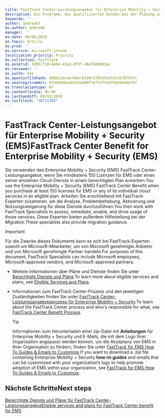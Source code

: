 ```yaml
---
title: FastTrack Center-Leistungsangebot für Enterprise Mobility + Security (EMS)
description: Ein Programm, das qualifizierten Kunden bei der Planung und Bereitstellung von Intune und Azure Active Directory Premium hilft
keywords: ''
author: andredm7
ms.author: andredm
manager: ''
ms.date: 09/04/2019
ms.topic: article
ms.prod: ''
ms.service: microsoft-intune
localization_priority: Priority
ms.collection: FastTrack
ms.assetid: fd951f10-6404-43a3-8f2f-464f5b5003ac
ms.reviewer: ''
ms.suite: ems
ms.openlocfilehash: 088612aceefddac6349c5785491e5923578755fc
ms.sourcegitcommit: df949b40ade215de00f74771ffadf0d3be0de797
ms.translationtype: HT
ms.contentlocale: de-DE
ms.lasthandoff: 09/03/2019
ms.locfileid: "36711395"
---
```

# <a name="fasttrack-center-benefit-for-enterprise-mobility--security-ems"></a><span data-ttu-id="d133a-103">FastTrack Center-Leistungsangebot für Enterprise Mobility + Security (EMS)</span><span class="sxs-lookup"><span data-stu-id="d133a-103">FastTrack Center Benefit for Enterprise Mobility + Security (EMS)</span></span>

<span data-ttu-id="d133a-104">Sie verwenden den Enterprise Mobility + Security (EMS) FastTrack Center-Leistungsangebot, wenn Sie mindestens 150 Lizenzen für EMS oder einen seiner einzelnen Cloud-Dienste in einem berechtigten Plan erwerben.</span><span class="sxs-lookup"><span data-stu-id="d133a-104">You use the Enterprise Mobility + Security (EMS) FastTrack Center Benefit when you purchase at least 150 licenses for EMS or any of its individual cloud services in an eligible plan.</span></span> <span data-ttu-id="d133a-105">Arbeiten Sie anschließend mit FastTrack-Experten zusammen, um die Analyse, Problembehebung, Aktivierung und Nutzungssteigerung für diese Dienste durchzuführen.</span><span class="sxs-lookup"><span data-stu-id="d133a-105">You then work with FastTrack Specialists to assess, remediate, enable, and drive usage of those services.</span></span> <span data-ttu-id="d133a-106">Diese Experten bieten außerdem Hilfestellung bei der Migration.</span><span class="sxs-lookup"><span data-stu-id="d133a-106">These specialists also provide migration guidance.</span></span> 

> [!IMPORTANT]
> <span data-ttu-id="d133a-107">Für die Zwecke dieses Dokuments kann es sich bei FastTrack-Experten sowohl um Microsoft-Mitarbeiter, um von Microsoft genehmigte Anbieter und von Microsoft genehmigte Partner handeln.</span><span class="sxs-lookup"><span data-stu-id="d133a-107">For purposes of this document, FastTrack Specialists can include Microsoft employees, Microsoft-approved vendors, and Microsoft-approved partners.</span></span>

- <span data-ttu-id="d133a-108">Weitere Informationen über Pläne und Dienste finden Sie unter [Berechtigte Dienste und Pläne](M365-eligible-services-and-plans.md).</span><span class="sxs-lookup"><span data-stu-id="d133a-108">To learn more about eligible services and plans, see [Eligible Services and Plans](M365-eligible-services-and-plans.md).</span></span>

- <span data-ttu-id="d133a-109">Informationen zum FastTrack Center-Prozess und den jeweiligen Zuständigkeiten finden Sie unter [FastTrack Center-Leistungsangebotsprozess für Enterprise Mobility + Security](EMS-fasttrack-process.md).</span><span class="sxs-lookup"><span data-stu-id="d133a-109">To learn about the FastTrack Center process and who's responsible for what, see [FastTrack Center Benefit Process](EMS-fasttrack-process.md).</span></span>

    > [!TIP]
    > <span data-ttu-id="d133a-110">Informationen zum Herunterladen einer.zip-Datei mit **Anleitungen** für Enterprise Mobility + Security und E-Mails, die mit dem Logo Ihrer Organisation angepasst werden können, um die Akzeptanz von EMS in Ihrer Organisation zu fördern, finden Sie unter [FastTrack for EMS How To Guides & Emails to Customize](https://gallery.technet.microsoft.com/FastTrack-for-EMS-How-To-f170da4c).</span><span class="sxs-lookup"><span data-stu-id="d133a-110">If you want to download a .zip file containing Enterprise Mobility + Security **how-to guides** and emails that can be customized with your organization’s logo to help promote adoption of EMS within your organization, see [FastTrack for EMS How To Guides & Emails to Customize](https://gallery.technet.microsoft.com/FastTrack-for-EMS-How-To-f170da4c).</span></span>

## <a name="next-steps"></a><span data-ttu-id="d133a-111">Nächste Schritte</span><span class="sxs-lookup"><span data-stu-id="d133a-111">Next steps</span></span>

[<span data-ttu-id="d133a-112">Berechtigte Dienste und Pläne für FastTrack Center-Leistungsangebot</span><span class="sxs-lookup"><span data-stu-id="d133a-112">Eligible services and plans for FastTrack Center benefit for EMS</span></span>](M365-eligible-services-and-plans.md)


